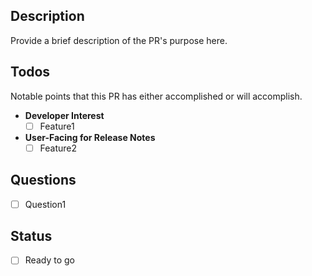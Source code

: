 ## Description
Provide a brief description of the PR's purpose here.

## Todos
Notable points that this PR has either accomplished or will accomplish.
* **Developer Interest**
  - [ ] Feature1
* **User-Facing for Release Notes**
  - [ ] Feature2

## Questions
- [ ]  Question1

## Status
- [ ]  Ready to go


